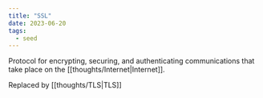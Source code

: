 ```yaml
---
title: "SSL"
date: 2023-06-20
tags:
  - seed
---
```


Protocol for encrypting, securing, and authenticating communications that take place on the [[thoughts/Internet|Internet]].

Replaced by [[thoughts/TLS|TLS]]

